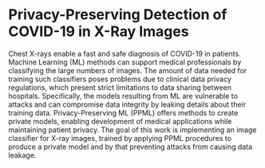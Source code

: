 # Privacy-Preserving Detection of COVID-19 in X-Ray Images

Chest X-rays enable a fast and safe diagnosis of COVID-19 in patients. Machine Learning (ML) methods can support medical professionals by classifying the large numbers of images. The amount of data needed for training such classifiers poses problems due to clinical data privacy regulations, which present strict limitations to data sharing between hospitals. Specifically, the models resulting from ML are vulnerable to attacks and can compromise data integrity by leaking details about their training data. Privacy-Preserving ML (PPML) offers methods to create private models, enabling development of medical applications while maintaining patient privacy. The goal of this work is implementing an image classifier for X-ray images, trained by applying PPML procedures to produce a private model and by that preventing attacks from causing data leakage.